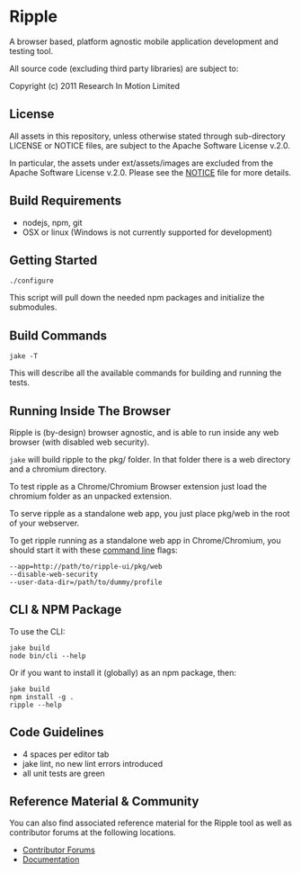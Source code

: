 # Ripple

A browser based, platform agnostic mobile application development and testing tool.
 
All source code (excluding third party libraries) are subject to:

Copyright (c) 2011 Research In Motion Limited

## License

All assets in this repository, unless otherwise stated through sub-directory LICENSE or NOTICE files, are subject to the Apache Software License v.2.0.

In particular, the assets under ext/assets/images are excluded from the Apache Software License v.2.0.  Please see the [NOTICE](https://github.com/blackberry/Ripple-UI/tree/master/ext/assets/images) file for more details.

## Build Requirements

* nodejs, npm, git
* OSX or linux (Windows is not currently supported for development)

## Getting Started

    ./configure

This script will pull down the needed npm packages and initialize the submodules.

## Build Commands

    jake -T

This will describe all the available commands for building and running the tests.

## Running Inside The Browser

Ripple is (by-design) browser agnostic, and is able to run inside any web browser (with disabled web security).

`jake` will build ripple to the pkg/ folder. In that folder there is a web directory and a chromium directory.

To test ripple as a Chrome/Chromium Browser extension just load the chromium folder as an unpacked extension.

To serve ripple as a standalone web app, you just place pkg/web in the root of your webserver.

To get ripple running as a standalone web app in Chrome/Chromium, you should start it with these [command line](http://www.chromium.org/developers/how-tos/run-chromium-with-flags) flags:

    --app=http://path/to/ripple-ui/pkg/web
    --disable-web-security
    --user-data-dir=/path/to/dummy/profile

## CLI &amp; NPM Package

To use the CLI:

    jake build
    node bin/cli --help

Or if you want to install it (globally) as an npm package, then:

    jake build
    npm install -g .
    ripple --help

## Code Guidelines

* 4 spaces per editor tab
* jake lint, no new lint errors introduced
* all unit tests are green

## Reference Material &amp; Community

You can also find associated reference material for the Ripple tool as well as contributor forums at the following locations.

* [Contributor Forums](http://supportforums.blackberry.com/t5/Ripple-Contributions/bd-p/ripple)
* [Documentation](http://rippledocs.tinyhippos.com/index.html)

